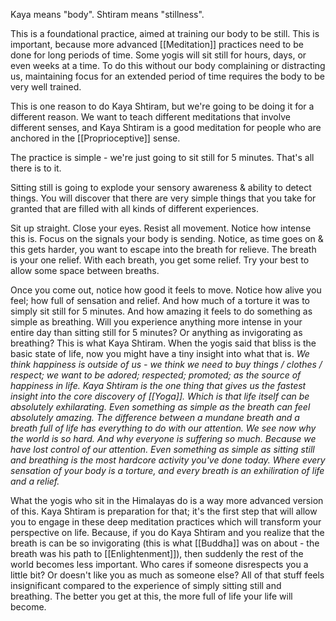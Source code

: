 Kaya means "body". Shtiram means "stillness".

This is a foundational practice, aimed at training our body to be still. This is important, because more advanced [[Meditation]] practices need to be done for long periods of time. Some yogis will sit still for hours, days, or even weeks at a time. To do this without our body complaining or distracting us, maintaining focus for an extended period of time requires the body to be very well trained.

This is one reason to do Kaya Shtiram, but we're going to be doing it for a different reason. We want to teach different meditations that involve different senses, and Kaya Shtiram is a good meditation for people who are anchored in the [[Proprioceptive]] sense.

The practice is simple - we're just going to sit still for 5 minutes. That's all there is to it.

Sitting still is going to explode your sensory awareness & ability to detect things. You will discover that there are very simple things that you take for granted that are filled with all kinds of different experiences.

Sit up straight. Close your eyes. Resist all movement. Notice how intense this is. Focus on the signals your body is sending. Notice, as time goes on & this gets harder, you want to escape into the breath for relieve. The breath is your one relief. With each breath, you get some relief. Try your best to allow some space between breaths.

Once you come out, notice how good it feels to move. Notice how alive you feel; how full of sensation and relief. And how much of a torture it was to simply sit still for 5 minutes. And how amazing it feels to do something as simple as breathing. Will you experience anything more intense in your entire day than sitting still for 5 minutes? Or anything as invigorating as breathing? This is what Kaya Shtiram. When the yogis said that bliss is the basic state of life, now you might have a tiny insight into what that is.
	*We think happiness is outside of us - we think we need to buy things / clothes / respect; we want to be adored; respected; promoted; as the source of happiness in life. Kaya Shtiram is the one thing that gives us the fastest insight into the core discovery of [[Yoga]]. Which is that life itself can be absolutely exhilarating. Even something as simple as the breath can feel absolutely amazing. The difference between a mundane breath and a breath full of life has everything to do with our attention. We see now why the world is so hard. And why everyone is suffering so much. Because we have lost control of our attention. Even something as simple as sitting still and breathing is the most hardcore activity you've done today. Where every sensation of your body is a torture, and every breath is an exhiliration of life and a relief.*

What the yogis who sit in the Himalayas do is a way more advanced version of this. Kaya Shtiram is preparation for that; it's the first step that will allow you to engage in these deep meditation practices which will transform your perspective on life. Because, if you do Kaya Shtiram and you realize that the breath is can be so invigorating (this is what [[Buddha]] was on about - the breath was his path to [[Enlightenment]]), then suddenly the rest of the world becomes less important. Who cares if someone disrespects you a little bit? Or doesn't like you as much as someone else? All of that stuff feels insignificant compared to the experience of simply sitting still and breathing. The better you get at this, the more full of life your life will become.